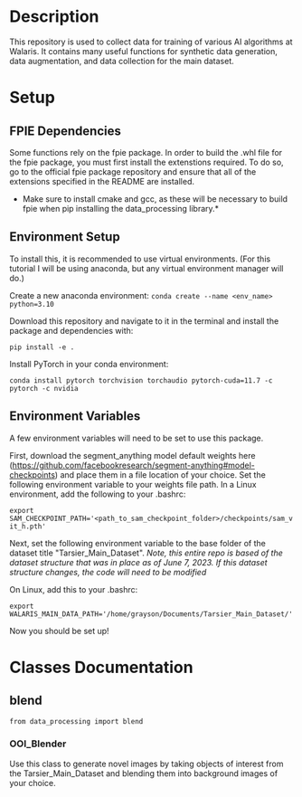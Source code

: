 # Description
This repository is used to collect data for training of various AI algorithms at Walaris. It contains many useful functions for synthetic data generation, data augmentation, and data collection for the main dataset.

# Setup

## FPIE Dependencies
Some functions rely on the fpie package. In order to build the .whl file for the fpie package, you must first install the extenstions required. To do so, go to the official fpie package repository and ensure that all of the extensions specified in the README are installed.
* Make sure to install cmake and gcc, as these will be necessary to build fpie when pip installing the data_processing library.*

## Environment Setup
To install this, it is recommended to use virtual environments. (For this tutorial I will be using anaconda, but any virtual environment manager will do.)

Create a new anaconda environment: `conda create --name <env_name> python=3.10`

Download this repository and navigate to it in the terminal and install the package and dependencies with:

`pip install -e .`

Install PyTorch in your conda environment:

`conda install pytorch torchvision torchaudio pytorch-cuda=11.7 -c pytorch -c nvidia`

## Environment Variables
A few environment variables will need to be set to use this package.

First, download the segment_anything model default weights here (https://github.com/facebookresearch/segment-anything#model-checkpoints) and place them in a file location of your choice. Set the following environment variable to your weights file path. In a Linux environment, add the following to your .bashrc:

`export SAM_CHECKPOINT_PATH='<path_to_sam_checkpoint_folder>/checkpoints/sam_vit_h.pth'`

Next, set the following environment variable to the base folder of the dataset title "Tarsier_Main_Dataset". *Note, this entire repo is based of the dataset structure that was in place as of June 7, 2023. If this dataset structure changes, the code will need to be modified*

On Linux, add this to your .bashrc:

`export WALARIS_MAIN_DATA_PATH='/home/grayson/Documents/Tarsier_Main_Dataset/'`

Now you should be set up!

# Classes Documentation

## blend

`from data_processing import blend`

### OOI_Blender

Use this class to generate novel images by taking objects of interest from the Tarsier_Main_Dataset and blending them into background images of your choice.
